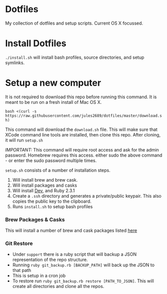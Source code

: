Dotfiles
===

My collection of dotfiles and setup scripts. Current OS X focussed.

Install Dotfiles
===

`./install.sh` will install bash profiles, source directories, and setup symlinks.

Setup a new computer
===

It is not required to download this repo before running this command. It is meant to be run on a fresh install of Mac OS X.

`bash <(curl -s https://raw.githubusercontent.com/jules2689/dotfiles/master/download.sh)`

This command will download the `download.sh` file. This will make sure that XCode command line tools are installed, then clone this repo. After cloning, it will run `setup.sh`

*IMPORTANT:* This command will require root access and ask for the admin password. Homebrew requires this access. either sudo the above command - or enter the sudo password multiple times.

`setup.sh` consists of a number of installation steps. 

1. Will install brew and brew cask. 
2. Will install packages and casks
3. Will install [Dev](#), and Ruby 2.3.1
4. Create a `.ssh` directory and generates a private/public keypair. This also copies the public key to the clipboard.
5. Runs `install.sh` to setup bash profiles

### Brew Packages & Casks

This will install a number of brew and cask packages listed [here](https://github.com/jules2689/dotfiles/blob/master/provision/brew.sh)

### Git Restore

 - Under `support` there is a ruby script that will backup a JSON representation of the repo structure.
 - Running `ruby git_backup.rb [BACKUP_PATH]` will back up the JSON to that path
 - This is setup in a cron job
 - To restore run `ruby git_backup.rb restore [PATH_TO_JSON]`. This will create all directories and clone all the repos.
